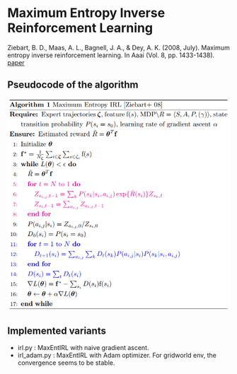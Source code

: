 # Maximum Entropy Inverse Reinforcement Learning

Ziebart, B. D., Maas, A. L., Bagnell, J. A., & Dey, A. K. (2008, July). Maximum entropy inverse reinforcement learning. In Aaai (Vol. 8, pp. 1433-1438).
[paper](https://www.aaai.org/Papers/AAAI/2008/AAAI08-227.pdf)

## Pseudocode of the algorithm
![algorithm](maxentirl.png)

## Implemented variants
- irl.py : MaxEntIRL with naive gradient ascent.
- irl_adam.py : MaxEntIRL with Adam optimizer. For gridworld env, the convergence seems to be stable.
